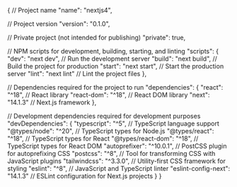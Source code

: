 {
  // Project name
  "name": "nextjs4",

  // Project version
  "version": "0.1.0",

  // Private project (not intended for publishing)
  "private": true,

  // NPM scripts for development, building, starting, and linting
  "scripts": {
    "dev": "next dev",     // Run the development server
    "build": "next build", // Build the project for production
    "start": "next start", // Start the production server
    "lint": "next lint"    // Lint the project files
  },

  // Dependencies required for the project to run
  "dependencies": {
    "react": "^18",        // React library
    "react-dom": "^18",    // React DOM library
    "next": "14.1.3"       // Next.js framework
  },

  // Development dependencies required for development purposes
  "devDependencies": {
    "typescript": "^5",            // TypeScript language support
    "@types/node": "^20",          // TypeScript types for Node.js
    "@types/react": "^18",         // TypeScript types for React
    "@types/react-dom": "^18",     // TypeScript types for React DOM
    "autoprefixer": "^10.0.1",     // PostCSS plugin for autoprefixing CSS
    "postcss": "^8",               // Tool for transforming CSS with JavaScript plugins
    "tailwindcss": "^3.3.0",       // Utility-first CSS framework for styling
    "eslint": "^8",                // JavaScript and TypeScript linter
    "eslint-config-next": "14.1.3" // ESLint configuration for Next.js projects
  }
}
